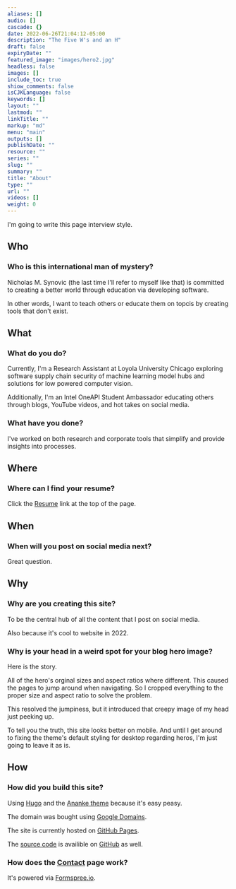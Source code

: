 ```yaml
---
aliases: []
audio: []
cascade: {}
date: 2022-06-26T21:04:12-05:00
description: "The Five W's and an H"
draft: false
expiryDate: ""
featured_image: "images/hero2.jpg"
headless: false
images: []
include_toc: true
shiow_comments: false
isCJKLanguage: false
keywords: []
layout: ""
lastmod: ""
linkTitle: ""
markup: "md"
menu: "main"
outputs: []
publishDate: ""
resource: ""
series: ""
slug: ""
summary: ""
title: "About"
type: ""
url: ""
videos: []
weight: 0
---
```


I'm going to write this page interview style.

## Who

### Who is this international man of mystery?

Nicholas M. Synovic (the last time I'll refer to myself like that) is committed
to creating a better world through education via developing software.

In other words, I want to teach others or educate them on topcis by creating
tools that don't exist.

## What

### What do you do?

Currently, I'm a Research Assistant at Loyola University Chicago exploring
software supply chain security of machine learning model hubs and solutions
for low powered computer vision.

Additionally, I'm an Intel OneAPI Student Ambassador educating others through
blogs, YouTube videos, and hot takes on social media.

### What have you done?

I've worked on both research and corporate tools that simplify and provide
insights into processes.

## Where

### Where can I find your resume?

Click the [Resume](https://github.com/NicholasSynovic/nsynovic.dev/raw/main/static/resumes/Nicholas_Synovic-Resume.pdf) link at the top of the page.

## When

### When will you post on social media next?

Great question.

## Why

### Why are you creating this site?

To be the central hub of all the content that I post on social media.

Also because it's cool to website in 2022.

### Why is your head in a weird spot for your blog hero image?

Here is the story.

All of the hero's orginal sizes and aspect ratios where different.
This caused the pages to jump around when navigating.
So I cropped everything to the proper size and aspect ratio to solve the problem.

This resolved the jumpiness, but it introduced that creepy image of my head just peeking up.

To tell you the truth, this site looks better on mobile.
And until I get around to fixing the theme's default styling for desktop regarding heros, I'm just going to leave it as is.

## How

### How did you build this site?

Using [Hugo](https://gohugo.io) and the
[Ananke theme](https://github.com/theNewDynamic/gohugo-theme-ananke)
because it's easy peasy.

The domain was bought using [Google Domains](https://domains.google.com).

The site is currently hosted on [GitHub Pages](https://pages.github.com/).

The [source code](https://github.com/NicholasSynovic/nsynovic.dev) is
availible on [GitHub](https://github.com) as well.

### How does the [Contact](../contact) page work?

It's powered via [Formspree.io](https://formspree.io).
